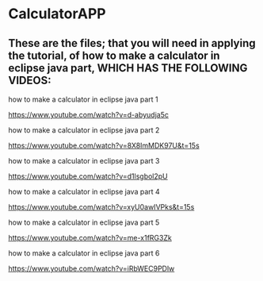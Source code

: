 # CalculatorAPP

## These are the files; that you will need in applying the tutorial, of how to make a calculator in eclipse java part, WHICH HAS THE FOLLOWING VIDEOS:

how to make a calculator in eclipse java part 1

https://www.youtube.com/watch?v=d-abyudja5c

how to make a calculator in eclipse java part 2

https://www.youtube.com/watch?v=8X8ImMDK97U&t=15s

how to make a calculator in eclipse java part 3

https://www.youtube.com/watch?v=d1lsgbol2pU

how to make a calculator in eclipse java part 4

https://www.youtube.com/watch?v=xyU0awIVPks&t=15s

how to make a calculator in eclipse java part 5

https://www.youtube.com/watch?v=me-x1fRG3Zk

how to make a calculator in eclipse java part 6

https://www.youtube.com/watch?v=iRbWEC9PDlw

